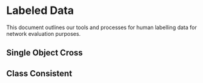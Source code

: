 # Labeled Data

This document outlines our tools and processes for human labelling data for network evaluation
purposes.

## Single Object Cross

## Class Consistent
